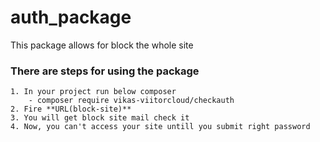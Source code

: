 # auth_package
This package allows for block the whole site

### There are steps for using the package
    1. In your project run below composer
        - composer require vikas-viitorcloud/checkauth
    2. Fire **URL(block-site)** 
    3. You will get block site mail check it
    4. Now, you can't access your site untill you submit right password